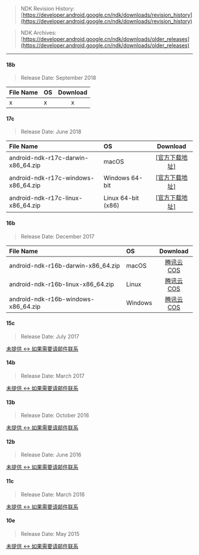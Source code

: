 > NDK Revision History:
[https://developer.android.google.cn/ndk/downloads/revision_history](https://developer.android.google.cn/ndk/downloads/revision_history)

> NDK Archives:
[https://developer.android.google.cn/ndk/downloads/older_releases](https://developer.android.google.cn/ndk/downloads/older_releases)

---

#### 18b

> Release Date: September 2018

| File Name |   OS    | Download |
| :-------- | :------ | :------: |
| x | x | x | x |

#### 17c

> Release Date: June 2018

| File Name |   OS    | Download |
| :-------- | :------ | :------: |
|  android-ndk-r17c-darwin-x86_64.zip   |  macOS  |  [[官方下载地址]](https://dl.google.com/android/repository/android-ndk-r17c-darwin-x86_64.zip)  |
|  android-ndk-r17c-windows-x86_64.zip  |  Windows 64-bit   |  [[官方下载地址]](https://dl.google.com/android/repository/android-ndk-r17c-windows-x86_64.zip)  |
|  android-ndk-r17c-linux-x86_64.zip    |  Linux 64-bit (x86)  |   [[官方下载地址]](https://dl.google.com/android/repository/android-ndk-r17c-linux-x86_64.zip) |

#### 16b

> Release Date: December 2017

| File Name |   OS    | Download |
| :-------- | :------ | :------: |
| android-ndk-r16b-darwin-x86_64.zip  |  macOS    | [腾讯云 COS](https://dl-mirrors-1253943875.cos.ap-chengdu.myqcloud.com/android/ndk/16b/android-ndk-r16b-darwin-x86_64.zip) |
| android-ndk-r16b-linux-x86_64.zip   |  Linux    | [腾讯云 COS](https://dl-mirrors-1253943875.cos.ap-chengdu.myqcloud.com/android/ndk/16b/android-ndk-r16b-linux-x86_64.zip)  |
| android-ndk-r16b-windows-x86_64.zip |  Windows  | [腾讯云 COS](https://dl-mirrors-1253943875.cos.ap-chengdu.myqcloud.com/android/ndk/16b/android-ndk-r16b-windows-x86_64.zip) |

#### 15c

> Release Date: July 2017

[未提供 <-> 如果需要请邮件联系]()

#### 14b

> Release Date: March 2017

[未提供 <-> 如果需要请邮件联系]()

#### 13b

> Release Date: October 2016

[未提供 <-> 如果需要请邮件联系]()

#### 12b

> Release Date: June 2016

[未提供 <-> 如果需要请邮件联系]()

#### 11c

> Release Date: March 2016

[未提供 <-> 如果需要请邮件联系]()

#### 10e

> Release Date: May 2015

[未提供 <-> 如果需要请邮件联系]()